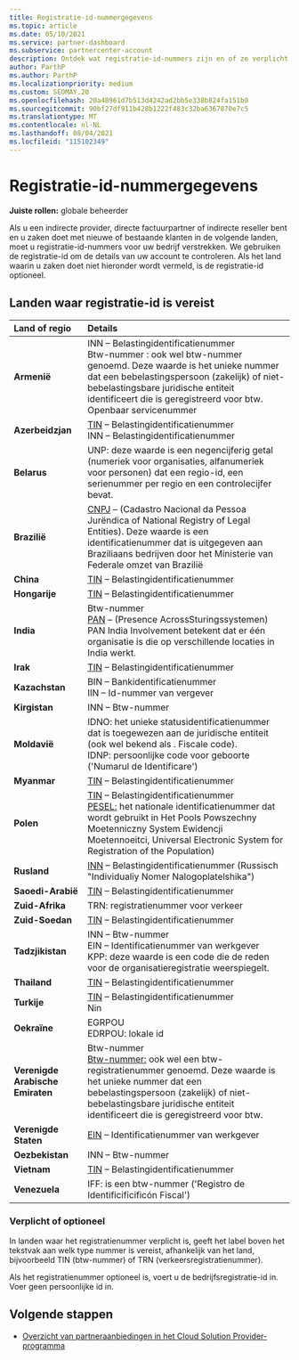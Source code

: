 ```yaml
---
title: Registratie-id-nummergegevens
ms.topic: article
ms.date: 05/10/2021
ms.service: partner-dashboard
ms.subservice: partnercenter-account
description: Ontdek wat registratie-id-nummers zijn en of ze verplicht zijn voor uw land.
author: ParthP
ms.author: ParthP
ms.localizationpriority: medium
ms.custom: SEOMAY.20
ms.openlocfilehash: 20a48961d7b513d4242ad2bb5e338b824fa151b0
ms.sourcegitcommit: 90bf27df911b428b1222f483c32ba6367870e7c5
ms.translationtype: MT
ms.contentlocale: nl-NL
ms.lasthandoff: 08/04/2021
ms.locfileid: "115102349"
---
```

# <a name="registration-id-number-information"></a>Registratie-id-nummergegevens

**Juiste rollen:** globale beheerder
 
Als u een indirecte provider, directe factuurpartner of indirecte reseller bent en u zaken doet met nieuwe of bestaande klanten in de volgende landen, moet u registratie-id-nummers voor uw bedrijf verstrekken. We gebruiken de registratie-id om de details van uw account te controleren. Als het land waarin u zaken doet niet hieronder wordt vermeld, is de registratie-id optioneel.

## <a name="countries-where-registration-id-is-required"></a>Landen waar registratie-id is vereist

| **Land of regio** | **Details** |
|:--|:--|
| **Armenië** | INN – Belastingidentificatienummer<br>Btw-nummer : ook wel btw-nummer genoemd. Deze waarde is het unieke nummer dat een bebelastingspersoon (zakelijk) of niet-bebelastingsbare juridische entiteit identificeert die is geregistreerd voor btw.<br>Openbaar servicenummer |
| **Azerbeidzjan**  | [TIN](http://www.oecd.org/tax/automatic-exchange/crs-implementation-and-assistance/tax-identification-numbers/Azerbaijan-TIN.pdf) – Belastingidentificatienummer<br>INN – Belastingidentificatienummer |
| **Belarus**  | UNP: deze waarde is een negencijferig getal (numeriek voor organisaties, alfanumeriek voor personen) dat een regio-id, een serienummer per regio en een controlecijfer bevat. |
|**Brazilië** | [CNPJ](http://www.oecd.org/tax/automatic-exchange/crs-implementation-and-assistance/tax-identification-numbers/Brazil-TIN.pdf) – (Cadastro Nacional da Pessoa Jurëndica of National Registry of Legal Entities). Deze waarde is een identificatienummer dat is uitgegeven aan Braziliaans bedrijven door het Ministerie van Federale omzet van Brazilië  |
| **China** | [TIN](http://www.oecd.org/tax/automatic-exchange/crs-implementation-and-assistance/tax-identification-numbers/China-TIN.pdf) – Belastingidentificatienummer |
| **Hongarije**  | [TIN](http://www.oecd.org/tax/automatic-exchange/crs-implementation-and-assistance/tax-identification-numbers/Hungary-TIN.pdf) – Belastingidentificatienummer |
| **India** | Btw-nummer<br>[PAN](http://www.oecd.org/tax/automatic-exchange/crs-implementation-and-assistance/tax-identification-numbers/India-TIN.pdf) – (Presence AcrossSturingssystemen) PAN India Involvement betekent dat er één organisatie is die op verschillende locaties in India werkt. |
| **Irak** | [TIN](http://www.oecd.org/tax/automatic-exchange/crs-implementation-and-assistance/tax-identification-numbers/) – Belastingidentificatienummer |
| **Kazachstan**  | BIN – Bankidentificatienummer<br>IIN – Id-nummer van vergever |
| **Kirgistan**  | INN – Btw-nummer |
| **Moldavië**  | IDNO: het unieke statusidentificatienummer dat is toegewezen aan de juridische entiteit (ook wel bekend als . Fiscale code).<br>IDNP: persoonlijke code voor geboorte ('Numarul de Identificare') |
| **Myanmar** | [TIN](http://www.oecd.org/tax/automatic-exchange/crs-implementation-and-assistance/tax-identification-numbers/) – Belastingidentificatienummer |
| **Polen**  | [TIN](http://www.oecd.org/tax/automatic-exchange/crs-implementation-and-assistance/tax-identification-numbers/Poland-TIN.pdf) – Belastingidentificatienummer<br>[PESEL:](http://www.oecd.org/tax/automatic-exchange/crs-implementation-and-assistance/tax-identification-numbers/Poland-TIN.pdf) het nationale identificatienummer dat wordt gebruikt in Het Pools Powszechny Moetenniczny System Ewidencji Moetennoeitci, Universal Electronic System for Registration of the Population) |
| **Rusland**  | [INN](http://www.oecd.org/tax/automatic-exchange/crs-implementation-and-assistance/tax-identification-numbers/Russia-TIN.pdf) – Belastingidentificatienummer (Russisch "Individualiy Nomer Nalogoplatelshika") | 
| **Saoedi-Arabië** | [TIN](http://www.oecd.org/tax/automatic-exchange/crs-implementation-and-assistance/tax-identification-numbers/Saudi-Arabia-TIN.pdf) – Belastingidentificatienummer |
| **Zuid-Afrika** | TRN: registratienummer voor verkeer |
| **Zuid-Soedan** | [TIN](http://www.oecd.org/tax/automatic-exchange/crs-implementation-and-assistance/tax-identification-numbers/) – Belastingidentificatienummer |
| **Tadzjikistan**  | INN – Btw-nummer<br>EIN – Identificatienummer van werkgever<br>KPP: deze waarde is een code die de reden voor de organisatieregistratie weerspiegelt. |
| **Thailand** | [TIN](http://www.oecd.org/tax/automatic-exchange/crs-implementation-and-assistance/tax-identification-numbers/) – Belastingidentificatienummer |
| **Turkije** | [TIN](http://www.oecd.org/tax/automatic-exchange/crs-implementation-and-assistance/tax-identification-numbers/Turkey-TIN.pdf) – Belastingidentificatienummer<br>Nin |
| **Oekraïne**  | EGRPOU<br>EDRPOU: lokale id |
| **Verenigde Arabische Emiraten** | Btw-nummer<br>[Btw-nummer:](http://www.oecd.org/tax/automatic-exchange/crs-implementation-and-assistance/tax-identification-numbers/UAE-TIN.pdf) ook wel een btw-registratienummer genoemd. Deze waarde is het unieke nummer dat een bebelastingspersoon (zakelijk) of niet-bebelastingsbare juridische entiteit identificeert die is geregistreerd voor btw. |
| **Verenigde Staten** | [EIN](https://irs.ein-forms-gov.com/?keyword=employer%20identification%20number&source=Google&network=o&device=c&devicemodel=&mobile=&adposition%5d&targetid=kwd-81501461534755:loc-190&msclkid=458d3159f6051392f5286e8e75ed79ce) – Identificatienummer van werkgever |
| **Oezbekistan**  | INN – Btw-nummer |
| **Vietnam** | [TIN](http://www.oecd.org/tax/automatic-exchange/crs-implementation-and-assistance/tax-identification-numbers/) – Belastingidentificatienummer |
| **Venezuela** | IFF: is een btw-nummer ('Registro de Identificificificón Fiscal') |  

### <a name="mandatory-or-optional"></a>Verplicht of optioneel
 
In landen waar het registratienummer verplicht is, geeft het label boven het tekstvak aan welk type nummer is vereist, afhankelijk van het land, bijvoorbeeld TIN (btw-nummer) of TRN (verkeersregistratienummer).

Als het registratienummer optioneel is, voert u de bedrijfsregistratie-id in. Voer geen persoonlijke id in.

## <a name="next-steps"></a>Volgende stappen

- [Overzicht van partneraanbiedingen in het Cloud Solution Provider-programma](csp-offers.md)
